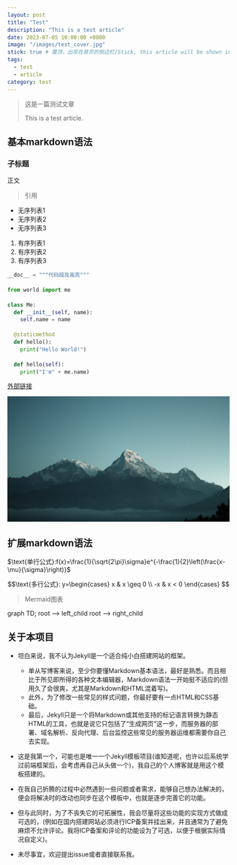 ```yaml
---
layout: post
title: "Test"
description: "This is a test article"
date: 2023-07-05 10:00:00 +0800
image: "/images/test_cover.jpg"
stick: true # 置顶，出现在首页的侧边栏/Stick, this article will be shown in the sidebar of the homepage.
tags:
  - test
  - article
category: test
---
```


> 这是一篇测试文章
>
> This is a test article.

## 基本markdown语法

### 子标题

正文

> 引用

* 无序列表1
* 无序列表2
* 无序列表3

1. 有序列表1
2. 有序列表2
3. 有序列表3

```python
__doc__ = """代码段及高亮"""

from world import me

class Me:
  def __init__(self, name):
    self.name = name

  @staticmethod
  def hello():
    print("Hello World!")

  def hello(self):
    print("I'm" + me.name)
```

[外部链接](https://www.bilibili.com)

![图片](/images/default_cover.jpg "这是一张测试图片")

## 扩展markdown语法

$\text{单行公式}:f(x)=\frac{1}{\sqrt{2\pi}\sigma}e^{-\frac{1}{2}\left(\frac{x-\mu}{\sigma}\right)}$

$$\text{多行公式}:
y=\begin{cases}
  x & x \geq 0 \\
  -x & x < 0
\end{cases}
$$

> Mermaid图表

<div class="mermaid">
graph TD;
root --> left_child
root --> right_child
</div>


## 关于本项目

* 坦白来说，我不认为Jekyll是一个适合纯小白搭建网站的框架。
  * 单从写博客来说，至少你要懂Markdown基本语法，最好是熟悉。而且相比于所见即所得的各种文本编辑器，Markdown语法一开始挺不适应的(但用久了会很爽，尤其是Markdown和HTML混着写)。
  * 此外，为了修改一些常见的样式问题，你最好要有一点HTML和CSS基础。
  * 最后，Jekyll只是一个将Markdown或其他支持的标记语言转换为静态HTML的工具，也就是说它只包括了“生成网页”这一步，而服务器的部署、域名解析、反向代理、后台监控这些常见的服务器运维都需要你自己去实现。

* 这是我第一个，可能也是唯一一个Jekyll模板项目(谁知道呢，也许以后系统学过前端框架后，会考虑再自己从头做一个)，我自己的个人博客就是用这个模板搭建的。
* 在我自己折腾的过程中必然遇到一些问题或者需求，能够自己想办法解决的，便会将解决时的改动也同步在这个模板中，也就是逐步完善它的功能。
* 但与此同时，为了不丧失它的可拓展性，我会尽量将这些功能的实现方式做成可选的，(例如在国内搭建网站必须进行ICP备案并挂出来，并且通常为了避免麻烦不允许评论。我将ICP备案和评论的功能设为了可选，以便于根据实际情况自定义)。
* 未尽事宜，欢迎提出issue或者直接联系我。